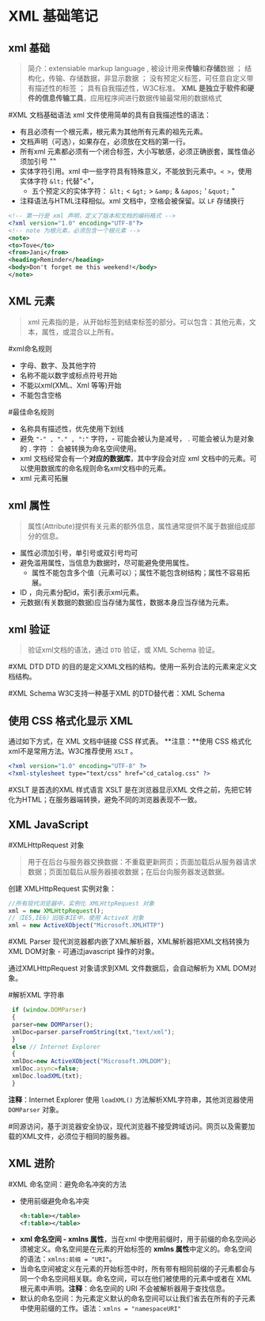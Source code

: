 # XML 基础笔记

## xml 基础

> 简介：extensiable markup language , 被设计用来**传输**和**存储**数据 ； 结构化，传输、存储数据，非显示数据 ； 没有预定义标签，可任意自定义带有描述性的标签 ； 具有自我描述性，W3C标准。 **XML 是独立于软件和硬件的信息传输工具**，应用程序间进行数据传输最常用的数据格式

 #XML 文档基础语法
xml 文件使用简单的具有自我描述性的语法：

- 有且必须有一个根元素，根元素为其他所有元素的祖先元素。
- 文档声明（可选），如果存在，必须放在文档的第一行。
- 所有xml 元素都必须有一个闭合标签，大小写敏感，必须正确嵌套，属性值必须加引号 ""
- 实体字符引用。xml 中一些字符具有特殊意义，不能放到元素中。`< >`，使用实体字符 `&lt;` 代替"<"，
  - 五个预定义的实体字符： `&lt;` <  `&gt;` >  `&amp;`  &  `&apos;` '  `&quot;` "
- 注释语法与HTML注释相似。xml 文档中，空格会被保留。以 `LF` 存储换行

```xml
<!-- 第一行是 xml 声明，定义了版本和文档的编码格式 -->
<?xml version="1.0" encoding="UTF-8"?>
<!-- note 为根元素，必须包含一个根元素 -->
<note>
<to>Tove</to>
<from>Jani</from>
<heading>Reminder</heading>
<body>Don't forget me this weekend!</body>
</note>
```

## XML 元素

>xml 元素指的是，从开始标签到结束标签的部分。可以包含：其他元素，文本，属性，或混合以上所有。

 #xml命名规则
- 字母、数字、及其他字符
- 名称不能以数字或标点符号开始
- 不能以xml(XML、Xml 等等)开始
- 不能包含空格

 #最佳命名规则
- 名称具有描述性，优先使用下划线
- 避免 `"-" , "." , ":"` 字符，- 可能会被认为是减号， . 可能会被认为是对象的 . 字符 ： 会被转换为命名空间使用。
- xml 文档经常会有一个**对应的数据库**，其中字段会对应 xml 文档中的元素。可以使用数据库的命名规则命名xml文档中的元素。
- xml 元素可拓展

## xml 属性

> 属性(Attribute)提供有关元素的额外信息，属性通常提供不属于数据组成部分的信息。

- 属性必须加引号，单引号或双引号均可
- 避免滥用属性，当信息为数据时，尽可能避免使用属性。
  - 属性不能包含多个值（元素可以）；属性不能包含树结构；属性不容易拓展。
- ID ，向元素分配id，索引表示xml元素。
- 元数据(有关数据的数据)应当存储为属性，数据本身应当存储为元素。

## xml 验证

> 验证xml文档的语法，通过 `DTD` 验证，或 XML Schema 验证。

 #XML DTD
 DTD 的目的是定义XML文档的结构。使用一系列合法的元素来定义文档结构。

 #XML Schema
 W3C支持一种基于XML 的DTD替代者：XML Schema

## 使用 CSS 格式化显示 XML

通过如下方式，在 XML 文档中链接 CSS 样式表。 **注意：**使用 CSS 格式化xml不是常用方法。W3C推荐使用 `XSLT` 。

```xml
<?xml version="1.0" encoding="UTF-8" ?>
<?xml-stylesheet type="text/css" href="cd_catalog.css" ?>
```

 #XSLT 是首选的XML 样式语言
 XSLT 是在浏览器显示XML 文件之前，先把它转化为HTML；在服务器端转换，避免不同的浏览器表现不一致。

## XML JavaScript

 #XMLHttpRequest 对象
>用于在后台与服务器交换数据：不重载更新网页；页面加载后从服务器请求数据；页面加载后从服务器接收数据；在后台向服务器发送数据。

创建 XMLHttpRequest 实例对象：

```javascript
//所有现代浏览器中，实例化 XMLHttpRequest 对象
xml = new XMLHttpRequest();
//（IE5,IE6）旧版本IE中，使用 ActiveX 对象
xml = new ActiveXObject("Microsoft.XMLHTTP")
```

 #XML Parser
 现代浏览器都内嵌了XML解析器，XML解析器把XML文档转换为XML DOM对象 - 可通过javascript 操作的对象。

 通过XMLHttpRequest 对象请求到XML 文件数据后，会自动解析为 XML DOM对象。

 #解析XML 字符串
 ```javascript
  if (window.DOMParser)
  {
  parser=new DOMParser();
  xmlDoc=parser.parseFromString(txt,"text/xml");
  }
  else // Internet Explorer
  {
  xmlDoc=new ActiveXObject("Microsoft.XMLDOM");
  xmlDoc.async=false;
  xmlDoc.loadXML(txt);
  }
 ```
 **注释**：Internet Explorer 使用 `loadXML()` 方法解析XML字符串，其他浏览器使用 `DOMParser` 对象。

 #同源访问，基于浏览器安全协议，现代浏览器不接受跨域访问。网页以及需要加载的XML文件，必须位于相同的服务器。

## XML 进阶

 #XML 命名空间：避免命名冲突的方法
- 使用前缀避免命名冲突
  ```xml
  <h:table></table>
  <f:table></table>
  ```
- **xml 命名空间 - xmlns 属性**，当在xml 中使用前缀时，用于前缀的命名空间必须被定义。命名空间是在元素的开始标签的 **xmlns 属性**中定义的。命名空间的语法：`xmlns:前缀 = "URI"`。
- 当命名空间被定义在元素的开始标签中时，所有带有相同前缀的子元素都会与同一个命名空间相关联。命名空间，可以在他们被使用的元素中或者在 XML 根元素中声明。**注释**：命名空间的 URI 不会被解析器用于查找信息。
- 默认的命名空间：为元素定义默认的命名空间可以让我们省去在所有的子元素中使用前缀的工作。语法：`xmlns = "namespaceURI"`
